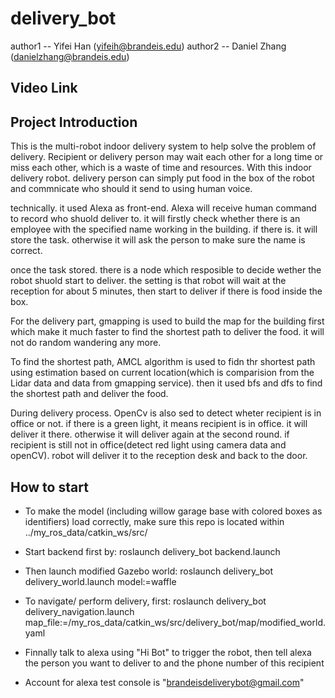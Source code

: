 # delivery_bot
author1 -- Yifei Han (yifeih@brandeis.edu)
author2 -- Daniel Zhang (danielzhang@brandeis.edu)

## Video Link



## Project Introduction
This is the multi-robot indoor delivery system to help solve the problem of delivery. Recipient or delivery person may wait each other for a long time or miss each other, which is a waste of time and resources. With this indoor delivery robot. delivery person can simply put food in the box of the robot and commnicate who should it send to using human voice. 

technically. it used Alexa as front-end. Alexa will receive human command to record who shuold deliver to. it will firstly check whether there is an employee with the specified name working in the building. if there is. it will store the task. otherwise it will ask the person to make sure the name is correct. 

once the task stored. there is a node which resposible to decide wether the robot shuold start to deliver. the setting is that robot will wait at the reception for about 5 minutes, then start to deliver if there is food inside the box.

For the delivery part, gmapping is used to build the map for the building first which make it much faster to find the shortest path to deliver the food. it will not do random wandering any more.

To find the shortest path, AMCL algorithm is used to fidn thr shortest path using estimation based on current location(which is comparision from the Lidar data and data from gmapping service). then it used bfs and dfs to find the shortest path and deliver the food.

During delivery process. OpenCv is also sed to detect wheter recipient is in office or not. if there is a green light, it means recipient is in office. it will deliver it there. otherwise it will deliver again at the second round. if recipient is still not in office(detect red light using camera data and openCV). robot will deliver it to the reception desk and back to the door.


## How to start

* To make the model (including willow garage base with colored boxes as identifiers) load correctly, make sure this repo is located within ../my_ros_data/catkin_ws/src/

* Start backend first by: roslaunch delivery_bot backend.launch 

* Then launch modified Gazebo world: roslaunch delivery_bot delivery_world.launch model:=waffle

* To navigate/ perform delivery, first: roslaunch delivery_bot delivery_navigation.launch map_file:=/my_ros_data/catkin_ws/src/delivery_bot/map/modified_world.yaml

* Finnally talk to alexa using "Hi Bot" to trigger the robot, then tell alexa the person you want to deliver to and the phone number of this recipient

* Account for alexa test console is "brandeisdeliverybot@gmail.com"

